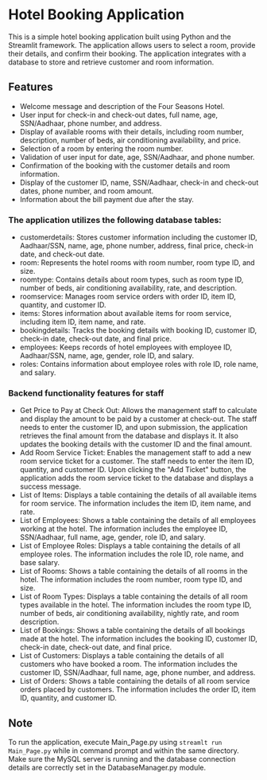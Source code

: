 # Hotel Booking Application

This is a simple hotel booking application built using Python and the Streamlit framework. The application allows users to select a room, provide their details, and confirm their booking. The application integrates with a database to store and retrieve customer and room information.

## Features

- Welcome message and description of the Four Seasons Hotel.
- User input for check-in and check-out dates, full name, age, SSN/Aadhaar, phone number, and address.
- Display of available rooms with their details, including room number, description, number of beds, air conditioning availability, and price.
- Selection of a room by entering the room number.
- Validation of user input for date, age, SSN/Aadhaar, and phone number.
- Confirmation of the booking with the customer details and room information.
- Display of the customer ID, name, SSN/Aadhaar, check-in and check-out dates, phone number, and room amount.
- Information about the bill payment due after the stay.

### The application utilizes the following database tables:

- customerdetails: Stores customer information including the customer ID, Aadhaar/SSN, name, age, phone number, address, final price, check-in date, and check-out date.
- room: Represents the hotel rooms with room number, room type ID, and size.
- roomtype: Contains details about room types, such as room type ID, number of beds, air conditioning availability, rate, and description.
- roomservice: Manages room service orders with order ID, item ID, quantity, and customer ID.
- items: Stores information about available items for room service, including item ID, item name, and rate.
- bookingdetails: Tracks the booking details with booking ID, customer ID, check-in date, check-out date, and final price.
- employees: Keeps records of hotel employees with employee ID, Aadhaar/SSN, name, age, gender, role ID, and salary.
- roles: Contains information about employee roles with role ID, role name, and salary.

### Backend functionality features for staff

- Get Price to Pay at Check Out: Allows the management staff to calculate and display the amount to be paid by a customer at check-out. The staff needs to enter the customer ID, and upon submission, the application retrieves the final amount from the database and displays it. It also updates the booking details with the customer ID and the final amount.
- Add Room Service Ticket: Enables the management staff to add a new room service ticket for a customer. The staff needs to enter the item ID, quantity, and customer ID. Upon clicking the "Add Ticket" button, the application adds the room service ticket to the database and displays a success message.
- List of Items: Displays a table containing the details of all available items for room service. The information includes the item ID, item name, and rate.
- List of Employees: Shows a table containing the details of all employees working at the hotel. The information includes the employee ID, SSN/Aadhaar, full name, age, gender, role ID, and salary.
- List of Employee Roles: Displays a table containing the details of all employee roles. The information includes the role ID, role name, and base salary.
- List of Rooms: Shows a table containing the details of all rooms in the hotel. The information includes the room number, room type ID, and size.
- List of Room Types: Displays a table containing the details of all room types available in the hotel. The information includes the room type ID, number of beds, air conditioning availability, nightly rate, and room description.
- List of Bookings: Shows a table containing the details of all bookings made at the hotel. The information includes the booking ID, customer ID, check-in date, check-out date, and final price.
- List of Customers: Displays a table containing the details of all customers who have booked a room. The information includes the customer ID, SSN/Aadhaar, full name, age, phone number, and address.
- List of Orders: Shows a table containing the details of all room service orders placed by customers. The information includes the order ID, item ID, quantity, and customer ID.

## Note

To run the application, execute Main_Page.py using `streamlt run Main_Page.py` while in command prompt and within the same directory. Make sure the MySQL server is running and the database connection details are correctly set in the DatabaseManager.py module.
